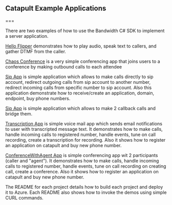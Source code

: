 ## Catapult Example Applications
===

There are two examples of how to use the Bandwidth C# SDK to implement a server application.  

[Hello Flipper](./DolphinApp/README.md) demonstrates how to play audio, speak text to callers, and gather DTMF from the caller.

[Chaos Conference](./ChaosConference/README.md) is a very simple conferencing app that joins users to a conference by making outbound calls to each attendee

[Sip App](./SipApp/README.md) is simple application which allows to make calls directly to sip account, redirect outgoing calls from sip account to another number, redirect incoming calls from specific number to sip account. Also this application demonstrate how to receive/create an application, domain, endpoint, buy phone numbers.

[Sip App](./CallApp/README.md) is simple application which allows to make 2 callback calls and bridge them.

[Transcription App](./TranscriptionApp/README.md) is simple voice mail app which sends email notifications to user with transcripted message text. It demonstrates how to make calls, handle incoming calls to registered number, handle events, tune on call recording, create a transcription for recording. Also it shows how to register an application on catapult and buy new phone number.

[ConferenceWithAgent App](./ConferenceWithAgentApp/README.md) is simple conferencing app wit 2 participants (caller and "agent"). It demonstrates how to make calls, handle incoming calls to registered number, handle events, tune on call recording on creating call, create a conference. Also it shows how to register an application on catapult and buy new phone number.

The README for each project details how to build each project and deploy it to Azure.  Each README also shows how to invoke the demos using simple CURL commands.



